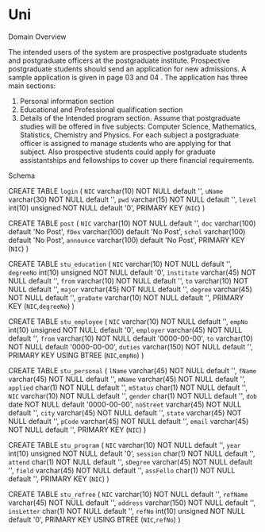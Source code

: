 # Uni

Domain Overview

The intended users of the system are prospective postgraduate students and postgraduate officers at the postgraduate institute. Prospective postgraduate students should send an application for new admissions. A sample application is given in page 03 and 04 . The application has three main sections: 
1.	Personal information section 
2.	Educational and Professional qualification section 
3.	Details of the Intended program section.
Assume that postgraduate studies will be offered in five subjects: Computer Science, Mathematics, Statistics, Chemistry and Physics. For each subject a postgraduate officer is assigned to manage students who are applying for that subject. Also prospective students could apply for graduate assistantships and fellowships to cover up there financial requirements.

Schema

CREATE TABLE `login` (
  `NIC` varchar(10) NOT NULL default '',
  `uName` varchar(30) NOT NULL default '',
  `pwd` varchar(15) NOT NULL default '',
  `level` int(10) unsigned NOT NULL default '0',
  PRIMARY KEY  (`NIC`)
)

CREATE TABLE `post` (
  `NIC` varchar(10) NOT NULL default '',
  `doc` varchar(100) default 'No Post',
  `fDes` varchar(100) default 'No Post',
  `schol` varchar(100) default 'No Post',
  `announce` varchar(100) default 'No Post',
  PRIMARY KEY  (`NIC`)
)

CREATE TABLE `stu_education` (
  `NIC` varchar(10) NOT NULL default '',
  `degreeNo` int(10) unsigned NOT NULL default '0',
  `institute` varchar(45) NOT NULL default '',
  `from` varchar(10) NOT NULL default '',
  `to` varchar(10) NOT NULL default '',
  `major` varchar(45) NOT NULL default '',
  `degree` varchar(45) NOT NULL default '',
  `graDate` varchar(10) NOT NULL default '',
  PRIMARY KEY  (`NIC`,`degreeNo`)
)

CREATE TABLE `stu_employee` (
  `NIC` varchar(10) NOT NULL default '',
  `empNo` int(10) unsigned NOT NULL default '0',
  `employer` varchar(45) NOT NULL default '',
  `from` varchar(10) NOT NULL default '0000-00-00',
  `to` varchar(10) NOT NULL default '0000-00-00',
  `duties` varchar(150) NOT NULL default '',
  PRIMARY KEY  USING BTREE (`NIC`,`empNo`)
)

CREATE TABLE `stu_personal` (
  `lName` varchar(45) NOT NULL default '',
  `fName` varchar(45) NOT NULL default '',
  `mName` varchar(45) NOT NULL default '',
  `applied` char(1) NOT NULL default '',
  `mStatus` char(1) NOT NULL default '',
  `NIC` varchar(10) NOT NULL default '',
  `gender` char(1) NOT NULL default '',
  `dob` date NOT NULL default '0000-00-00',
  `noStreet` varchar(45) NOT NULL default '',
  `city` varchar(45) NOT NULL default '',
  `state` varchar(45) NOT NULL default '',
  `pCode` varchar(45) NOT NULL default '',
  `email` varchar(45) NOT NULL default '',
  PRIMARY KEY  (`NIC`)
)

CREATE TABLE `stu_program` (
  `NIC` varchar(10) NOT NULL default '',
  `year` int(10) unsigned NOT NULL default '0',
  `session` char(1) NOT NULL default '',
  `attend` char(1) NOT NULL default '',
  `sDegree` varchar(45) NOT NULL default '',
  `field` varchar(45) NOT NULL default '',
  `assFello` char(1) NOT NULL default '',
  PRIMARY KEY  (`NIC`)
)

CREATE TABLE `stu_refree` (
  `NIC` varchar(10) NOT NULL default '',
  `refName` varchar(45) NOT NULL default '',
  `address` varchar(150) NOT NULL default '',
  `insLetter` char(1) NOT NULL default '',
  `refNo` int(10) unsigned NOT NULL default '0',
  PRIMARY KEY  USING BTREE (`NIC`,`refNo`)
)
